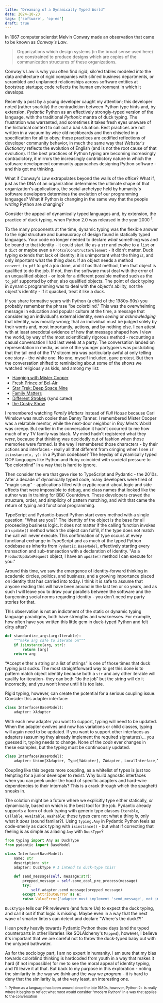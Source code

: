 ```yaml
---
title: "Dreaming of a Dynamically Typed World"
date: 2024-10-23
tags: ['software', 'op-ed']
draft: true
---
```


In 1967 computer scientist Melvin Conway made an observation that came to be known as _Conway's Law_.

> Organizations which design systems (in the broad sense used here) are constrained to produce designs which are copies of the communication structures of these organizations.

Conway's Law is why you often find rigid, silo'ed tables modeled into the data architecture of rigid companies with silo'ed business departments, or scrambled and unplanned relationships across software entities at bootstrap startups; code reflects the human environment in which it develops.

Recently a post by a young developer caught my attention; this developer noted (rather snarkily) the contradiction between Python type hints and, by extension, _Pydantic_ Python as an effectively strongly-typed version of the language, with the traditional _Pythonic_ mantra of duck typing. The frustration was warranted, and sometimes it takes fresh eyes unaware of the historical context to call out a bad situation. Best practices are not written in a vacuum by wise old neckbeards and then chiseled in a specification for all to obey; these practices are codified reflections of developer community behavior, in much the same way that _Webster's Dictionary_ reflects the evolution of English (and is not the root cause of that evolution). If the best practices of Python typing are becoming increasingly contradictory, it mirrors the increasingly contridictory nature in which the software development community approaches designing Python software - and this got me thinking.

What if Conway's Law extrapolates beyond the walls of the office? What if, just as the DNA of an organization determines the ultimate shape of that organization's applications, the social archetype held by humanity's software developers determines the evolution of our programming languages? What if Python is changing in the same way that the people _writing_ Python are changing?

Consider the appeal of dynamically typed languages and, by extension, the practice of duck typing, when Python 2.0 was released in the year 2000 <sup>1</sup>.

To the many proponents at the time, dynamic typing was the flexible answer to the rigid structure and bureaucracy of design found in statically typed languages. Your code no longer needed to declare _what_ something was and be bound to that identity - it could start life as a `str` and evolve to a `list` or a `dict` or maybe even a `ProtcolConstructorElement` - it didn't matter. Duck typing extends that lack of identity; it is unimportant what the thing _is_, and only important what the thing _does_. If an object needs a method `convert_to_pdf` to get a job done, and it has that method, then that object is qualified to do the job. If not, then the software must deal with the error of an unqualified object - or look for a different possible method such as the `to_pdf` supported by other, also qualified objects. The point of duck typing in dynamic programming was to deal with the object's ability, not the object's identity - if it quacked, treat it like a duck.

If you share formative years with Python (a child of the 1980s-90s) you probably remember the phrase "be colorblind." This was the overwhelming message in education and popular culture at the time, a message that considering an individual's external identity, even _seeing_ or _acknowledging_ that identity, was morally wrong; that an individual must be judged solely by their words and, most importantly, actions, and by nothing else. I can attest with at least anecdotal evidence of how that message shaped how I view the world, by way of the most scientifically rigorous method - recounting a casual conversation I had last week at a party. The conversation landed on representation in media, as one of the younger partygoers was postulating that the tail end of the TV sitcom era was particularly awful at only telling one story - the white one. No one, myself included, gave protest. But then the conversation shifted to reminiscing about some of the shows we watched religiously as kids, and among my list:

* [Hanging with Mister Cooper](https://www.imdb.com/title/tt0103435/)
* [Fresh Prince of Bel-Air](https://www.imdb.com/title/tt0098800/)
* [Star Trek: Deep Space Nine](https://www.imdb.com/title/tt0106145/)
* [Family Matters](https://www.imdb.com/title/tt0096579/)
* [Different Strokes](https://www.imdb.com/title/tt0077003/) (syndicated)
* [the Cosby Show](https://www.imdb.com/title/tt0086687/)

I remembered watching _Family Matters_ instead of _Full House_ because Carl Winslow was much cooler than Danny Tanner. I remembered Mister Cooper was a relatable mentor, while the next-door neighbor in _Boy Meets World_ was creepy. But earlier in the conversation it hadn't occurred to me how much of my TV family was black. My mind hadn't registered what they _were_, because that thinking was decidedly out of fashion when those memories were formed. Is the way I remembered those characters - by their actions and interfaces - really all that different from cringing when I see `if isinstance(x, y):` in a Python codebase? The heyday of dynamically typed OOP languages like Python and Ruby coincided with societal pressure to "be colorblind" in a way that is hard to ignore.

Then consider the era that gave rise to TypeScript and Pydantic - the 2010s. After a decade of dynamically typed code, many developers were tired of "magic soup" - applications filled with cryptic round-about logic and side effects that were impossible to debug, and class names that looked like the author was in training for BBC Countdown. These developers craved the structure, order, and simplicity of pattern matching, and with that came the return of typing and functional programming.

TypeScript and Pydantic-based Python start every method with a single question: "What are you?" The identity of the object is the base for all proceeding business logic. It does not matter if the calling function invokes an `update()` method which the object can fulfill, if the type does not match the call will never execute. This confirmation of type occurs at every functional exchange in TypeScript and as much of the typed Python codebase as inherits from `Pydantic.BaseModel`, effectively starting every transaction and sub-transaction with a declaration of identity. "As a `ProductUpdateRequest` object, I have an `update()` method I can execute for you."

Around this time, we saw the emergence of identity-forward thinking in academic circles, politics, and business, and a growing importance placed on identity that has carried into today. I think it is safe to assume that anyone reading this will have been around in the last ten or so years, and as such I will leave you to draw your parallels between the software and the burgeoning social norms regarding identity - you don't need my party stories for that.

This observation is not an indictment of the static or dynamic typing language paradigms, both have strengths and weaknesses. For example, how often have you written this little gem in duck-typed Python and felt dirty after?

```python
def standardize_args(arg:Iterable):
	"""make arg safe to iterate on"""
	if isinstance(arg, str):
		return [arg]	
	return arg
```
“Accept either a string or a list of strings” is one of those times that duck typing just sucks. The most straightforward way to get this done is to pattern match object identity because both a `str` and any other iterable will qualify for iteration- they can both “do the job” but the string will do it incorrectly, and you won’t know until it is too late.

Rigid typing, however, can create the potential for a serious coupling issue. Consider this adapter interface:

```python
class Interface(BaseModel):
	adapter: XAdapter
```
With each new adapter you want to support, typing will need to be updated. When the adapter evolves and now has variations or child classes, typing will again need to be updated. If you want to support other interfaces as adapters (assuming they already implement the required signatures)… you guessed it, typing needs to change. None of the _code_ ever changes in these examples, but the typing must be continuously updated.

```python
class Interface(BaseModel):
	adapter: Union[XAdapter, Type[YAdapter], ZAdapter, LocalInterface,Type[ExternalInterface] # this goes on, and on, and on...
```
Coupling like this begets more coupling, as a whitelist of types is just too tempting for a junior developer to resist. Why build agnostic interfaces when you can peek under the hood of specific adapters and hard-wire dependencies to their internals? This is a crack through which the spaghetti sneaks in.

The solution might be a future where we explicitly type either statically, _or_ dynamically, based on which is the best tool for the job. Pydantic already supports a form of duck typing with generic type classes `Iterable`, `Callable`, `Awaitable`, `Hashable`; these types care not what a thing _is_, only what it _does_ (sound familar?). Using `typing.Any` in Pydantic Python feels as code-smelly as duck typing with `isinstance()` - but what if correcting that feeling is as simple as aliasing `Any` with `DuckType`?

```python
from typing import Any as DuckType
from pydantic import BaseModel 
 
class Interface(BaseModel):
	name: str
	description: str
	adapter: DuckType # I intend to duck-type this!

	def send_message(self, message:str):
		prepped_message = self.some_cool_pre_process(message)
		try:
			self.adapter.send_message(prepped_message)
		except AttributeError as e:
		raise ValueError("adapter must implement 'send_message', not implemented in adapter %s", self.adapter) from e
```

`DuckTytpe` tells our PR reviewers (and future Us) to expect the duck typing, and call it out if that logic is missing. Maybe even in a way that the next wave of smarter linters can detect and declare "Where's the duck!?!"

I lean pretty heavily towards Pydantic Python these days (and the typed counterparts in other libraries like SQLAlchemy's `Mapped`), however, I believe it's important that we are careful not to throw the duck-typed baby out with the untyped bathwater.

As for the sociology part, I am no expert in humanity. I am sure that my bias towards colorblind thinking is hardcoded from youth in a way that makes it hard (if not impossible) for me to see the moral appeal of identity typing, and I'll leave it at that. But back to my purpose in this exploration - noting the similarity in the way we _think_ and the way we _program_ - it is hard to deny that the similarity is, at the very least, an interesting one.

<sub>1. Python as a language has been around since the late 1980s, however, Python 2+ is really where it begins to reflect what most would consider "modern Python" in a way that applies to the conversation</sub>
<!--stackedit_data:
eyJoaXN0b3J5IjpbMTE4NzUxNzgxNSwtMTMxMjcxODk5Nyw2Mj
c5NDk2MzYsNTk3MTg3NDEyLC0xNzY0NzU0MzAyLDE5MTczNjQy
NzQsLTc0NTk5NzM4NiwtNjQ2NTcwNDgzLDE5MTExNTg5MzcsLT
Q3MTk4NTY0Myw0MzczNDMwNjEsLTM5OTcyNDQzMywtMTE1Njg3
NDA3MCwtMTM0ODg4NTIwNCwtMjE3NTY3NjU0LDE3MzI5NzAwNT
QsMjAxNjYxMjI1NCwyMDE2NjEyMjU0LDU3NjY0Nzg5MCwtNjkz
NjA3NjEwXX0=
-->